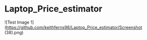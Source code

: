 # Laptop_Price_estimator
![Test Image 1](https://github.com/keithferns98/Laptop_Price_estimator/Screenshot (38).png)

